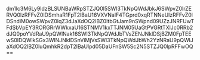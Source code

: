 dm1lc3M6Ly9ldzBLSUNBaWRpSTZJQ0l5SWl3TkNpQWdJbkJ6SWpvZ0lrZERVQ0lzRFFvZ0lDSmhaR1FpT2lBaU16VXVNalF4TGprd0xqRTNNeUlzRFFvZ0lDSndiM0owSWpvZ0lqZ3dJaXdOQ2lBZ0ltbGtJam9nSWpnd09UZzJNRFUwTFdSbVpEY3RORGRrWWkxaU16STNMV1kxTTJNM05UaGtPVGRtTXlJc0RRb2dJQ0poYVdRaU9pQWlNak16SWl3TkNpQWdJbTVsZENJNklDSjBZM0FpTEEwS0lDQWlkSGx3WlNJNklDSnViMjVsSWl3TkNpQWdJbWh2YzNRaU9pQWlJaXdOQ2lBZ0luQmhkR2dpT2lBaUlpd05DaUFnSW5Sc2N5STZJQ0lpRFFwOQ==
